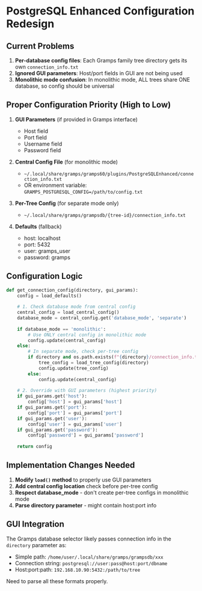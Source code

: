 # PostgreSQL Enhanced Configuration Redesign

## Current Problems

1. **Per-database config files**: Each Gramps family tree directory gets its own `connection_info.txt`
2. **Ignored GUI parameters**: Host/port fields in GUI are not being used
3. **Monolithic mode confusion**: In monolithic mode, ALL trees share ONE database, so config should be universal

## Proper Configuration Priority (High to Low)

1. **GUI Parameters** (if provided in Gramps interface)
   - Host field
   - Port field  
   - Username field
   - Password field

2. **Central Config File** (for monolithic mode)
   - `~/.local/share/gramps/gramps60/plugins/PostgreSQLEnhanced/connection_info.txt`
   - OR environment variable: `GRAMPS_POSTGRESQL_CONFIG=/path/to/config.txt`

3. **Per-Tree Config** (for separate mode only)
   - `~/.local/share/gramps/grampsdb/{tree-id}/connection_info.txt`

4. **Defaults** (fallback)
   - host: localhost
   - port: 5432
   - user: gramps_user
   - password: gramps

## Configuration Logic

```python
def get_connection_config(directory, gui_params):
    config = load_defaults()
    
    # 1. Check database mode from central config
    central_config = load_central_config()
    database_mode = central_config.get('database_mode', 'separate')
    
    if database_mode == 'monolithic':
        # Use ONLY central config in monolithic mode
        config.update(central_config)
    else:
        # In separate mode, check per-tree config
        if directory and os.path.exists(f"{directory}/connection_info.txt"):
            tree_config = load_tree_config(directory)
            config.update(tree_config)
        else:
            config.update(central_config)
    
    # 2. Override with GUI parameters (highest priority)
    if gui_params.get('host'):
        config['host'] = gui_params['host']
    if gui_params.get('port'):
        config['port'] = gui_params['port']
    if gui_params.get('user'):
        config['user'] = gui_params['user']
    if gui_params.get('password'):
        config['password'] = gui_params['password']
    
    return config
```

## Implementation Changes Needed

1. **Modify `load()` method** to properly use GUI parameters
2. **Add central config location** check before per-tree config
3. **Respect database_mode** - don't create per-tree configs in monolithic mode
4. **Parse directory parameter** - might contain host:port info

## GUI Integration

The Gramps database selector likely passes connection info in the `directory` parameter as:
- Simple path: `/home/user/.local/share/gramps/grampsdb/xxx`
- Connection string: `postgresql://user:pass@host:port/dbname`
- Host:port:path: `192.168.10.90:5432:/path/to/tree`

Need to parse all these formats properly.